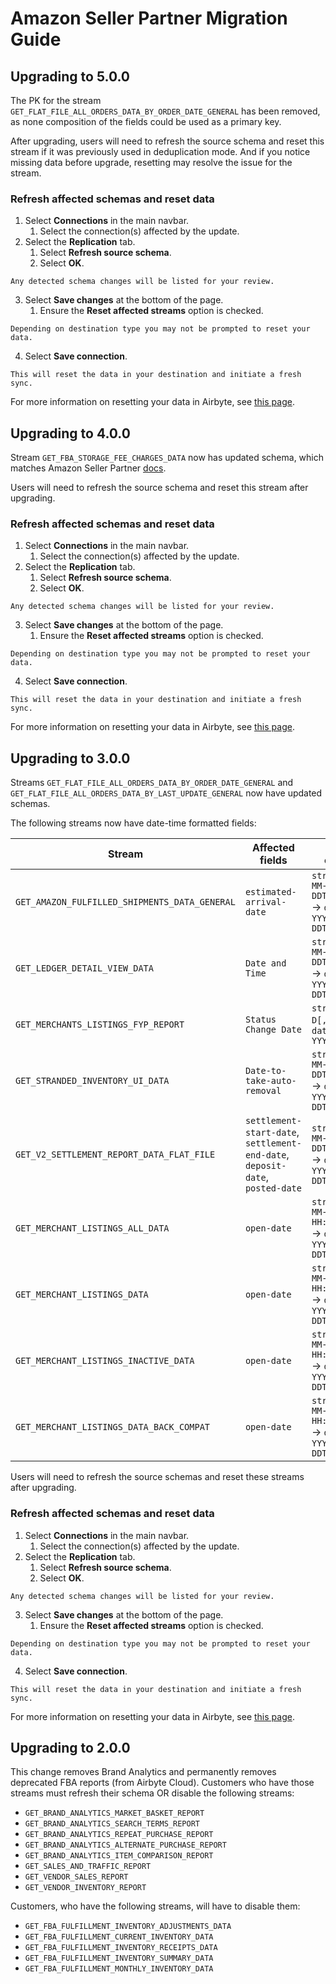 # Amazon Seller Partner Migration Guide

## Upgrading to 5.0.0

The PK for the stream `GET_FLAT_FILE_ALL_ORDERS_DATA_BY_ORDER_DATE_GENERAL` has been removed, as none composition of the fields could be used as a primary key.

After upgrading, users will need to refresh the source schema and reset this stream if it was previously used in deduplication mode. 
And if you notice missing data before upgrade, resetting may resolve the issue for the stream.

### Refresh affected schemas and reset data

1. Select **Connections** in the main navbar.
   1. Select the connection(s) affected by the update.
2. Select the **Replication** tab.
   1. Select **Refresh source schema**.
   2. Select **OK**.

```note
Any detected schema changes will be listed for your review.
```

3. Select **Save changes** at the bottom of the page.
   1. Ensure the **Reset affected streams** option is checked.

```note
Depending on destination type you may not be prompted to reset your data.
```

4. Select **Save connection**.

```note
This will reset the data in your destination and initiate a fresh sync.
```

For more information on resetting your data in Airbyte, see [this page](/operator-guides/clear).


## Upgrading to 4.0.0

Stream `GET_FBA_STORAGE_FEE_CHARGES_DATA` now has updated schema, which matches Amazon Seller Partner [docs](https://developer-docs.amazon.com/sp-api/docs/fba-inventory-reports-attributes#get_fba_storage_fee_charges_data).

Users will need to refresh the source schema and reset this stream after upgrading.

### Refresh affected schemas and reset data

1. Select **Connections** in the main navbar.
   1. Select the connection(s) affected by the update.
2. Select the **Replication** tab.
   1. Select **Refresh source schema**.
   2. Select **OK**.

```note
Any detected schema changes will be listed for your review.
```

3. Select **Save changes** at the bottom of the page.
   1. Ensure the **Reset affected streams** option is checked.

```note
Depending on destination type you may not be prompted to reset your data.
```

4. Select **Save connection**.

```note
This will reset the data in your destination and initiate a fresh sync.
```

For more information on resetting your data in Airbyte, see [this page](/operator-guides/clear).

## Upgrading to 3.0.0

Streams `GET_FLAT_FILE_ALL_ORDERS_DATA_BY_ORDER_DATE_GENERAL` and `GET_FLAT_FILE_ALL_ORDERS_DATA_BY_LAST_UPDATE_GENERAL` now have updated schemas.

The following streams now have date-time formatted fields:

| Stream                                        | Affected fields                                                               | Format change                                                        |
| --------------------------------------------- | ----------------------------------------------------------------------------- | -------------------------------------------------------------------- |
| `GET_AMAZON_FULFILLED_SHIPMENTS_DATA_GENERAL` | `estimated-arrival-date`                                                      | `string YYYY-MM-DDTHH:mm:ssZ` -> `date-time YYYY-MM-DDTHH:mm:ssZ`    |
| `GET_LEDGER_DETAIL_VIEW_DATA`                 | `Date and Time`                                                               | `string YYYY-MM-DDTHH:mm:ssZ` -> `date-time YYYY-MM-DDTHH:mm:ssZ`    |
| `GET_MERCHANTS_LISTINGS_FYP_REPORT`           | `Status Change Date`                                                          | `string MMM D[,] YYYY` -> `date-time YYYY-MM-DD`                     |
| `GET_STRANDED_INVENTORY_UI_DATA`              | `Date-to-take-auto-removal`                                                   | `string YYYY-MM-DDTHH:mm:ssZ` -> `date-time YYYY-MM-DDTHH:mm:ssZ`    |
| `GET_V2_SETTLEMENT_REPORT_DATA_FLAT_FILE`     | `settlement-start-date`, `settlement-end-date`, `deposit-date`, `posted-date` | `string YYYY-MM-DDTHH:mm:ssZ` -> `date-time YYYY-MM-DDTHH:mm:ssZ`    |
| `GET_MERCHANT_LISTINGS_ALL_DATA`              | `open-date`                                                                   | `string YYYY-MM-DD HH:mm:ss ZZZ` -> `date-time YYYY-MM-DDTHH:mm:ssZ` |
| `GET_MERCHANT_LISTINGS_DATA`                  | `open-date`                                                                   | `string YYYY-MM-DD HH:mm:ss ZZZ` -> `date-time YYYY-MM-DDTHH:mm:ssZ` |
| `GET_MERCHANT_LISTINGS_INACTIVE_DATA`         | `open-date`                                                                   | `string YYYY-MM-DD HH:mm:ss ZZZ` -> `date-time YYYY-MM-DDTHH:mm:ssZ` |
| `GET_MERCHANT_LISTINGS_DATA_BACK_COMPAT`      | `open-date`                                                                   | `string YYYY-MM-DD HH:mm:ss ZZZ` -> `date-time YYYY-MM-DDTHH:mm:ssZ` |

Users will need to refresh the source schemas and reset these streams after upgrading.

### Refresh affected schemas and reset data

1. Select **Connections** in the main navbar.
   1. Select the connection(s) affected by the update.
2. Select the **Replication** tab.
   1. Select **Refresh source schema**.
   2. Select **OK**.

```note
Any detected schema changes will be listed for your review.
```

3. Select **Save changes** at the bottom of the page.
   1. Ensure the **Reset affected streams** option is checked.

```note
Depending on destination type you may not be prompted to reset your data.
```

4. Select **Save connection**.

```note
This will reset the data in your destination and initiate a fresh sync.
```

For more information on resetting your data in Airbyte, see [this page](/operator-guides/clear).

## Upgrading to 2.0.0

This change removes Brand Analytics and permanently removes deprecated FBA reports (from Airbyte Cloud).
Customers who have those streams must refresh their schema OR disable the following streams:

- `GET_BRAND_ANALYTICS_MARKET_BASKET_REPORT`
- `GET_BRAND_ANALYTICS_SEARCH_TERMS_REPORT`
- `GET_BRAND_ANALYTICS_REPEAT_PURCHASE_REPORT`
- `GET_BRAND_ANALYTICS_ALTERNATE_PURCHASE_REPORT`
- `GET_BRAND_ANALYTICS_ITEM_COMPARISON_REPORT`
- `GET_SALES_AND_TRAFFIC_REPORT`
- `GET_VENDOR_SALES_REPORT`
- `GET_VENDOR_INVENTORY_REPORT`

Customers, who have the following streams, will have to disable them:

- `GET_FBA_FULFILLMENT_INVENTORY_ADJUSTMENTS_DATA`
- `GET_FBA_FULFILLMENT_CURRENT_INVENTORY_DATA`
- `GET_FBA_FULFILLMENT_INVENTORY_RECEIPTS_DATA`
- `GET_FBA_FULFILLMENT_INVENTORY_SUMMARY_DATA`
- `GET_FBA_FULFILLMENT_MONTHLY_INVENTORY_DATA`
